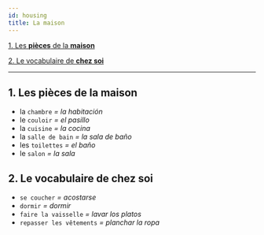 ```yaml
---
id: housing
title: La maison
---
```


[1. Les **pièces** de la **maison**](#1-les-pièces-de-la-maison)

[2. Le vocabulaire de **chez soi**](#2-le-vocabulaire-de-chez-soi)

---

## 1. Les **pièces** de la **maison**

* la `chambre` _= la habitación_
* le `couloir` _= el pasillo_
* la `cuisine` _= la cocina_
* la `salle de bain` _= la sala de baño_
* les `toilettes` _= el baño_
* le `salon` _= la sala_

## 2. Le vocabulaire de **chez soi**

* `se coucher` _= acostarse_
* `dormir` _= dormir_
* `faire la vaisselle` _= lavar los platos_
* `repasser les vêtements` _= planchar la ropa_
